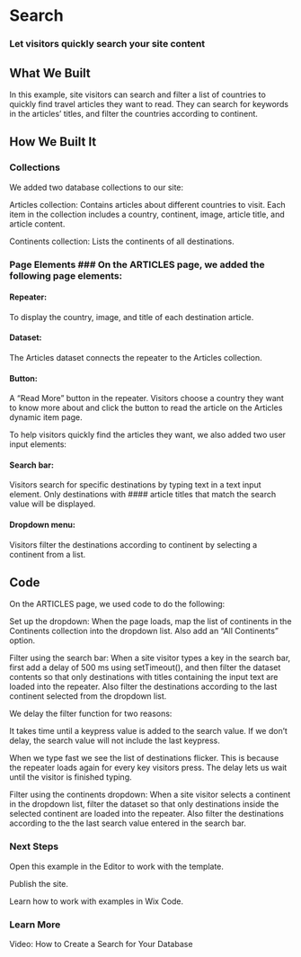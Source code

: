 # Search
### Let visitors quickly search your site content

## What We Built
In this example, site visitors can search and filter a list of countries to quickly find travel articles they want to read. They can search for keywords in the articles’ titles, and filter the countries according to continent.


## How We Built It​
### Collections
We added two database collections to our site:

Articles collection: Contains articles about different countries to visit. Each item in the collection includes a country, continent, image, article title, and article content.

Continents collection: Lists the continents of all destinations.

 
### Page Elements ### On the ARTICLES page, we added the following page elements:

#### Repeater: 
To display the country, image, and title of each destination article.

#### Dataset: 
The Articles dataset connects the repeater to the Articles collection.

#### Button: 
A “Read More” button in the repeater. Visitors choose a country they want to know more about and click the button to read the article on the Articles dynamic item page.

 

To help visitors quickly find the articles they want, we also added two user input elements:

#### Search bar: 
Visitors search for specific destinations by typing text in a text input element. Only destinations with #### article titles that match the search value will be displayed.

#### Dropdown menu: 
Visitors filter the destinations according to continent by selecting a continent from a list.

## Code
On the ARTICLES page, we used code to do the following:

Set up the dropdown: When the page loads, map the list of continents in the Continents collection into the dropdown list. Also add an “All Continents” option.

Filter using the search bar: When a site visitor types a key in the search bar, first add a delay of 500 ms using setTimeout(), and then filter the dataset contents so that only destinations with titles containing the input text are loaded into the repeater. Also filter the destinations according to the last continent selected from the dropdown list.
 

We delay the filter function for two reasons:

It takes time until a keypress value is added to the search value. If we don’t delay, the search value will not include the last keypress.

When we type fast we see the list of destinations flicker. This is because the repeater loads again for every key visitors press. The delay lets us wait until the visitor is finished typing.
 

Filter using the continents dropdown: When a site visitor selects a continent in the dropdown list, filter the dataset so that only destinations inside the selected continent are loaded into the repeater. Also filter the destinations according to the the last search value entered in the search bar.

 
### Next Steps
Open this example in the Editor to work with the template.

Publish the site.

Learn how to work with examples in Wix Code.

### Learn More
Video: How to Create a Search for Your Database
